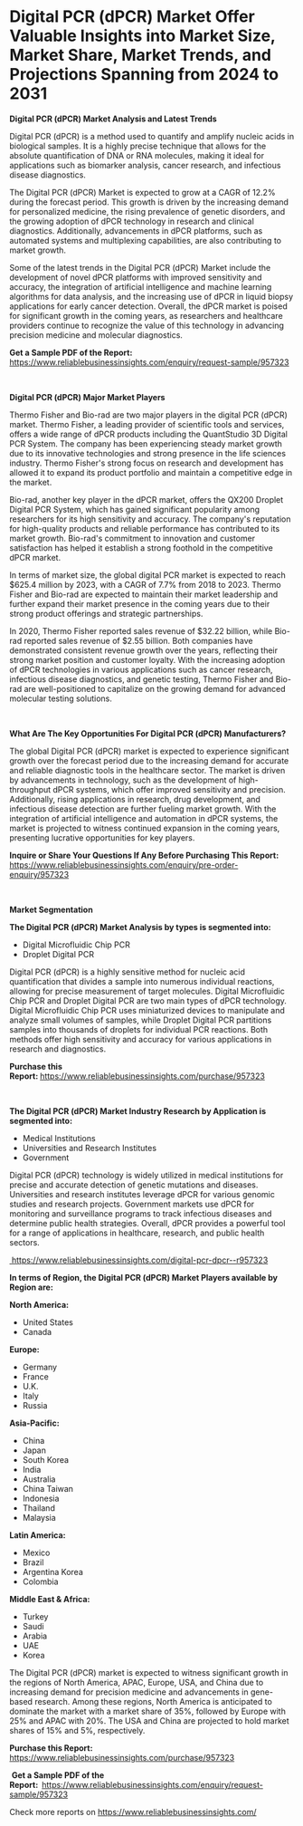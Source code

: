 <p><h1>Digital PCR (dPCR) Market Offer Valuable Insights into Market Size, Market Share, Market Trends, and Projections Spanning from 2024 to 2031</h1></p><p><strong>Digital PCR (dPCR) Market Analysis and Latest Trends</strong></p>
<p><p>Digital PCR (dPCR) is a method used to quantify and amplify nucleic acids in biological samples. It is a highly precise technique that allows for the absolute quantification of DNA or RNA molecules, making it ideal for applications such as biomarker analysis, cancer research, and infectious disease diagnostics.</p><p>The Digital PCR (dPCR) Market is expected to grow at a CAGR of 12.2% during the forecast period. This growth is driven by the increasing demand for personalized medicine, the rising prevalence of genetic disorders, and the growing adoption of dPCR technology in research and clinical diagnostics. Additionally, advancements in dPCR platforms, such as automated systems and multiplexing capabilities, are also contributing to market growth.</p><p>Some of the latest trends in the Digital PCR (dPCR) Market include the development of novel dPCR platforms with improved sensitivity and accuracy, the integration of artificial intelligence and machine learning algorithms for data analysis, and the increasing use of dPCR in liquid biopsy applications for early cancer detection. Overall, the dPCR market is poised for significant growth in the coming years, as researchers and healthcare providers continue to recognize the value of this technology in advancing precision medicine and molecular diagnostics.</p></p>
<p><strong>Get a Sample PDF of the Report:&nbsp;</strong> <a href="https://www.reliablebusinessinsights.com/enquiry/request-sample/957323">https://www.reliablebusinessinsights.com/enquiry/request-sample/957323</a></p>
<p>&nbsp;</p>
<p><strong>Digital PCR (dPCR) Major Market Players</strong></p>
<p><p>Thermo Fisher and Bio-rad are two major players in the digital PCR (dPCR) market. Thermo Fisher, a leading provider of scientific tools and services, offers a wide range of dPCR products including the QuantStudio 3D Digital PCR System. The company has been experiencing steady market growth due to its innovative technologies and strong presence in the life sciences industry. Thermo Fisher's strong focus on research and development has allowed it to expand its product portfolio and maintain a competitive edge in the market.</p><p>Bio-rad, another key player in the dPCR market, offers the QX200 Droplet Digital PCR System, which has gained significant popularity among researchers for its high sensitivity and accuracy. The company's reputation for high-quality products and reliable performance has contributed to its market growth. Bio-rad's commitment to innovation and customer satisfaction has helped it establish a strong foothold in the competitive dPCR market.</p><p>In terms of market size, the global digital PCR market is expected to reach $625.4 million by 2023, with a CAGR of 7.7% from 2018 to 2023. Thermo Fisher and Bio-rad are expected to maintain their market leadership and further expand their market presence in the coming years due to their strong product offerings and strategic partnerships.</p><p>In 2020, Thermo Fisher reported sales revenue of $32.22 billion, while Bio-rad reported sales revenue of $2.55 billion. Both companies have demonstrated consistent revenue growth over the years, reflecting their strong market position and customer loyalty. With the increasing adoption of dPCR technologies in various applications such as cancer research, infectious disease diagnostics, and genetic testing, Thermo Fisher and Bio-rad are well-positioned to capitalize on the growing demand for advanced molecular testing solutions.</p></p>
<p>&nbsp;</p>
<p><strong>What Are The Key Opportunities For Digital PCR (dPCR) Manufacturers?</strong></p>
<p><p>The global Digital PCR (dPCR) market is expected to experience significant growth over the forecast period due to the increasing demand for accurate and reliable diagnostic tools in the healthcare sector. The market is driven by advancements in technology, such as the development of high-throughput dPCR systems, which offer improved sensitivity and precision. Additionally, rising applications in research, drug development, and infectious disease detection are further fueling market growth. With the integration of artificial intelligence and automation in dPCR systems, the market is projected to witness continued expansion in the coming years, presenting lucrative opportunities for key players.</p></p>
<p><strong>Inquire or Share Your Questions If Any Before Purchasing This Report:</strong> <a href="https://www.reliablebusinessinsights.com/enquiry/pre-order-enquiry/957323">https://www.reliablebusinessinsights.com/enquiry/pre-order-enquiry/957323</a></p>
<p>&nbsp;</p>
<p><strong>Market Segmentation</strong></p>
<p><strong>The Digital PCR (dPCR) Market Analysis by types is segmented into:</strong></p>
<p><ul><li>Digital Microfluidic Chip PCR</li><li>Droplet Digital PCR</li></ul></p>
<p><p>Digital PCR (dPCR) is a highly sensitive method for nucleic acid quantification that divides a sample into numerous individual reactions, allowing for precise measurement of target molecules. Digital Microfluidic Chip PCR and Droplet Digital PCR are two main types of dPCR technology. Digital Microfluidic Chip PCR uses miniaturized devices to manipulate and analyze small volumes of samples, while Droplet Digital PCR partitions samples into thousands of droplets for individual PCR reactions. Both methods offer high sensitivity and accuracy for various applications in research and diagnostics.</p></p>
<p><strong>Purchase this Report:&nbsp;</strong><a href="https://www.reliablebusinessinsights.com/purchase/957323">https://www.reliablebusinessinsights.com/purchase/957323</a></p>
<p>&nbsp;</p>
<p><strong>The Digital PCR (dPCR) Market Industry Research by Application is segmented into:</strong></p>
<p><ul><li>Medical Institutions</li><li>Universities and Research Institutes</li><li>Government</li></ul></p>
<p><p>Digital PCR (dPCR) technology is widely utilized in medical institutions for precise and accurate detection of genetic mutations and diseases. Universities and research institutes leverage dPCR for various genomic studies and research projects. Government markets use dPCR for monitoring and surveillance programs to track infectious diseases and determine public health strategies. Overall, dPCR provides a powerful tool for a range of applications in healthcare, research, and public health sectors.</p></p>
<p><a href="https://www.reliablebusinessinsights.com/digital-pcr-dpcr--r957323">&nbsp;https://www.reliablebusinessinsights.com/digital-pcr-dpcr--r957323</a></p>
<p><strong>In terms of Region, the Digital PCR (dPCR) Market Players available by Region are:</strong></p>
<p>
    <p> <strong> North America: </strong>
        <ul>
            <li>United States</li>
            <li>Canada</li>
        </ul>
        </p> 
    <p> <strong> Europe: </strong>
        <ul>
            <li>Germany</li>
            <li>France</li>
            <li>U.K.</li>
            <li>Italy</li>
            <li>Russia</li>
        </ul>
        </p> 
    <p> <strong> Asia-Pacific: </strong>
        <ul>
            <li>China</li>
            <li>Japan</li>
            <li>South Korea</li>
            <li>India</li>
            <li>Australia</li>
            <li>China Taiwan</li>
            <li>Indonesia</li>
            <li>Thailand</li>
            <li>Malaysia</li>
        </ul>
        </p> 
    <p> <strong> Latin America: </strong>
        <ul>
            <li>Mexico</li>
            <li>Brazil</li>
            <li>Argentina Korea</li>
            <li>Colombia</li>
        </ul>
        </p> 
    <p> <strong> Middle East & Africa: </strong>
        <ul>
            <li>Turkey</li>
            <li>Saudi</li>
            <li>Arabia</li>
            <li>UAE</li>
            <li>Korea</li>
        </ul>
    </p>
    </p>
<p><p>The Digital PCR (dPCR) market is expected to witness significant growth in the regions of North America, APAC, Europe, USA, and China due to increasing demand for precision medicine and advancements in gene-based research. Among these regions, North America is anticipated to dominate the market with a market share of 35%, followed by Europe with 25% and APAC with 20%. The USA and China are projected to hold market shares of 15% and 5%, respectively.</p></p>
<p><strong>Purchase this Report: </strong><a href="https://www.reliablebusinessinsights.com/purchase/957323">https://www.reliablebusinessinsights.com/purchase/957323</a></p>
<p>&nbsp;<strong>Get a Sample PDF of the Report:&nbsp;&nbsp;</strong><a href="https://www.reliablebusinessinsights.com/enquiry/request-sample/957323">https://www.reliablebusinessinsights.com/enquiry/request-sample/957323</a></p>
<p><strong></strong></p>
<p>Check more reports on <a href="https://www.reliablebusinessinsights.com/">https://www.reliablebusinessinsights.com/</a></p>